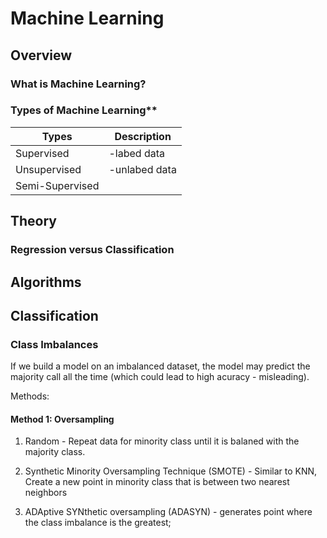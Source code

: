 
# Machine Learning

## Overview

### What is Machine Learning?


### Types of Machine Learning**
|  Types         |  Description      |
|----------------|------------------|
|Supervised      |-labed data      |
|Unsupervised    | -unlabed data   |
|Semi-Supervised |                 |
  
## Theory

### Regression versus Classification


## Algorithms


## Classification

### Class Imbalances

If we build a model on an imbalanced dataset, the model may predict the majority call all the time (which could lead to high acuracy - misleading). 

Methods:
#### Method 1: Oversampling 

1. Random - Repeat data for minority class until it is balaned with the majority class. 
	
2. Synthetic Minority Oversampling Technique (SMOTE) - Similar to KNN, Create a new point in minority class that is between two nearest neighbors
	
3. ADAptive SYNthetic oversampling (ADASYN) - generates point where the class imbalance is the greatest; 


<!--stackedit_data:
eyJoaXN0b3J5IjpbMTM1MjQ5NjY4OSwtMTcxODg5Nzc5NSw3Mj
Q2NjczNzMsMTE1OTQzMzIxOSw2Mzk3Njk3NjcsMzMxNTU4Njk2
XX0=
-->